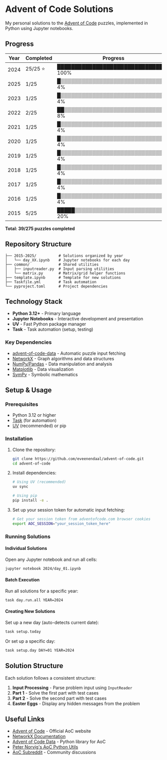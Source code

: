 # Advent of Code Solutions

My personal solutions to the [Advent of Code](https://adventofcode.com/) puzzles, implemented in Python using Jupyter notebooks.

## Progress

| Year | Completed | Progress |
|------|-----------|----------|
| 2024 | 25/25 ⭐ | ████████████████████████████████ 100% |
| 2025 | 1/25      | █▒▒▒▒▒▒▒▒▒▒▒▒▒▒▒▒▒▒▒▒▒▒▒▒▒▒▒▒▒▒▒ 4% |
| 2023 | 1/25      | █▒▒▒▒▒▒▒▒▒▒▒▒▒▒▒▒▒▒▒▒▒▒▒▒▒▒▒▒▒▒▒ 4% |
| 2022 | 2/25      | ██▒▒▒▒▒▒▒▒▒▒▒▒▒▒▒▒▒▒▒▒▒▒▒▒▒▒▒▒▒▒ 8% |
| 2021 | 1/25      | █▒▒▒▒▒▒▒▒▒▒▒▒▒▒▒▒▒▒▒▒▒▒▒▒▒▒▒▒▒▒▒ 4% |
| 2020 | 1/25      | █▒▒▒▒▒▒▒▒▒▒▒▒▒▒▒▒▒▒▒▒▒▒▒▒▒▒▒▒▒▒▒ 4% |
| 2019 | 1/25      | █▒▒▒▒▒▒▒▒▒▒▒▒▒▒▒▒▒▒▒▒▒▒▒▒▒▒▒▒▒▒▒ 4% |
| 2018 | 1/25      | █▒▒▒▒▒▒▒▒▒▒▒▒▒▒▒▒▒▒▒▒▒▒▒▒▒▒▒▒▒▒▒ 4% |
| 2017 | 1/25      | █▒▒▒▒▒▒▒▒▒▒▒▒▒▒▒▒▒▒▒▒▒▒▒▒▒▒▒▒▒▒▒ 4% |
| 2016 | 1/25      | █▒▒▒▒▒▒▒▒▒▒▒▒▒▒▒▒▒▒▒▒▒▒▒▒▒▒▒▒▒▒▒ 4% |
| 2015 | 5/25      | █████▒▒▒▒▒▒▒▒▒▒▒▒▒▒▒▒▒▒▒▒▒▒▒▒▒▒▒ 20% |

**Total: 39/275 puzzles completed**

## Repository Structure

```
├── 2015-2025/          # Solutions organized by year
│   └── day_XX.ipynb    # Jupyter notebooks for each day
├── common/             # Shared utilities
│   ├── inputreader.py  # Input parsing utilities
│   └── matrix.py       # Matrix/grid helper functions
├── template.ipynb      # Template for new solutions
├── Taskfile.yml        # Task automation
└── pyproject.toml      # Project dependencies
```

## Technology Stack

- **Python 3.12+** - Primary language
- **Jupyter Notebooks** - Interactive development and presentation
- **UV** - Fast Python package manager
- **Task** - Task automation (setup, testing)

### Key Dependencies

- [advent-of-code-data](https://pypi.org/project/advent-of-code-data/) - Automatic puzzle input fetching
- [NetworkX](https://networkx.org/) - Graph algorithms and data structures
- [NumPy/Pandas](https://pandas.pydata.org/) - Data manipulation and analysis
- [Matplotlib](https://matplotlib.org/) - Data visualization
- [SymPy](https://www.sympy.org/) - Symbolic mathematics

## Setup & Usage

### Prerequisites

- Python 3.12 or higher
- [Task](https://taskfile.dev/) (for automation)
- [UV](https://docs.astral.sh/uv/) (recommended) or pip

### Installation

1. Clone the repository:
   ```bash
   git clone https://github.com/eveenendaal/advent-of-code.git
   cd advent-of-code
   ```

2. Install dependencies:
   ```bash
   # Using UV (recommended)
   uv sync
   
   # Using pip
   pip install -e .
   ```

3. Set up your session token for automatic input fetching:
   ```bash
   # Get your session token from adventofcode.com browser cookies
   export AOC_SESSION="your_session_token_here"
   ```

### Running Solutions

#### Individual Solutions
Open any Jupyter notebook and run all cells:
```bash
jupyter notebook 2024/day_01.ipynb
```

#### Batch Execution
Run all solutions for a specific year:
```bash
task day.run.all YEAR=2024
```

#### Creating New Solutions
Set up a new day (auto-detects current date):
```bash
task setup.today
```

Or set up a specific day:
```bash
task setup.day DAY=01 YEAR=2024
```

## Solution Structure

Each solution follows a consistent structure:

1. **Input Processing** - Parse problem input using `InputReader`
2. **Part 1** - Solve the first part with test cases
3. **Part 2** - Solve the second part with test cases
4. **Easter Eggs** - Display any hidden messages from the problem

## Useful Links

- [Advent of Code](https://adventofcode.com/) - Official AoC website
- [NetworkX Documentation](https://networkx.org/documentation/stable/index.html)
- [Advent of Code Data](https://pypi.org/project/advent-of-code-data/) - Python library for AoC
- [Peter Norvig's AoC Python Utils](https://github.com/norvig/pytudes/blob/10ee4b490097f11d947def8a5b4e5203a5876e27/ipynb/AdventUtils.ipynb)
- [AoC Subreddit](https://www.reddit.com/r/adventofcode/) - Community discussions
